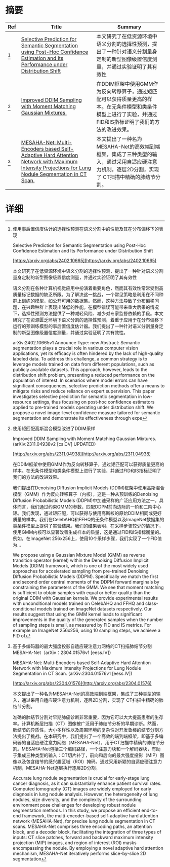 # 摘要

| Ref | Title | Summary |
| --- | --- | --- |
| [^1] | [Selective Prediction for Semantic Segmentation using Post-Hoc Confidence Estimation and Its Performance under Distribution Shift](https://arxiv.org/abs/2402.10665) | 本文研究了在低资源环境中语义分割的选择性预测，提出了一种针对语义分割量身定制的新型图像级置信度测量，并通过实验证明了其有效性 |
| [^2] | [Improved DDIM Sampling with Moment Matching Gaussian Mixtures.](http://arxiv.org/abs/2311.04938) | 在DDIM框架中使用GMM作为反向转移算子，通过矩匹配可以获得质量更高的样本。在无条件模型和类条件模型上进行了实验，并通过FID和IS指标证明了我们的方法的改进效果。 |
| [^3] | [MESAHA-Net: Multi-Encoders based Self-Adaptive Hard Attention Network with Maximum Intensity Projections for Lung Nodule Segmentation in CT Scan.](http://arxiv.org/abs/2304.01576) | 本文提出了一种名为MESAHA-Net的高效端到端框架，集成了三种类型的输入，通过采用自适应硬注意力机制，逐层2D分割，实现了 CT扫描中精确的肺结节分割。 |

# 详细

[^1]: 使用事后置信度估计的选择性预测在语义分割中的性能及其在分布偏移下的表现

    Selective Prediction for Semantic Segmentation using Post-Hoc Confidence Estimation and Its Performance under Distribution Shift

    [https://arxiv.org/abs/2402.10665](https://arxiv.org/abs/2402.10665)

    本文研究了在低资源环境中语义分割的选择性预测，提出了一种针对语义分割量身定制的新型图像级置信度测量，并通过实验证明了其有效性

    

    语义分割在各种计算机视觉应用中扮演着重要角色，然而其有效性常常受到高质量标记数据的缺乏所限。为了解决这一挑战，一个常见策略是利用在不同种群上训练的模型，如公开可用的数据集。然而，这种方法导致了分布偏移问题，在兴趣种群上表现出降低的性能。在模型错误可能带来重大后果的情况下，选择性预测方法提供了一种减轻风险、减少对专家监督依赖的手段。本文研究了在资源匮乏环境下语义分割的选择性预测，着重于应用于在分布偏移下运行的预训练模型的事后置信度估计器。我们提出了一种针对语义分割量身定制的新型图像级置信度测量，并通过实验证明了其有效性。

    arXiv:2402.10665v1 Announce Type: new  Abstract: Semantic segmentation plays a crucial role in various computer vision applications, yet its efficacy is often hindered by the lack of high-quality labeled data. To address this challenge, a common strategy is to leverage models trained on data from different populations, such as publicly available datasets. This approach, however, leads to the distribution shift problem, presenting a reduced performance on the population of interest. In scenarios where model errors can have significant consequences, selective prediction methods offer a means to mitigate risks and reduce reliance on expert supervision. This paper investigates selective prediction for semantic segmentation in low-resource settings, thus focusing on post-hoc confidence estimators applied to pre-trained models operating under distribution shift. We propose a novel image-level confidence measure tailored for semantic segmentation and demonstrate its effectiveness through expe
    
[^2]: 使用矩匹配高斯混合模型改进了DDIM采样

    Improved DDIM Sampling with Moment Matching Gaussian Mixtures. (arXiv:2311.04938v2 [cs.CV] UPDATED)

    [http://arxiv.org/abs/2311.04938](http://arxiv.org/abs/2311.04938)

    在DDIM框架中使用GMM作为反向转移算子，通过矩匹配可以获得质量更高的样本。在无条件模型和类条件模型上进行了实验，并通过FID和IS指标证明了我们的方法的改进效果。

    

    我们提出在Denoising Diffusion Implicit Models (DDIM)框架中使用高斯混合模型（GMM）作为反向转移算子（内核），这是一种从预训练的Denoising Diffusion Probabilistic Models (DDPM)中加速采样的广泛应用方法之一。具体而言，我们通过约束GMM的参数，匹配DDPM前向边际的一阶和二阶中心矩。我们发现，通过矩匹配，可以获得与使用高斯核的原始DDIM相同或更好质量的样本。我们在CelebAHQ和FFHQ的无条件模型以及ImageNet数据集的类条件模型上提供了实验结果。我们的结果表明，在采样步骤较少的情况下，使用GMM内核可以显著改善生成样本的质量，这是通过FID和IS指标衡量的。例如，在ImageNet 256x256上，使用10个采样步骤，我们实现了一个FID值为...

    We propose using a Gaussian Mixture Model (GMM) as reverse transition operator (kernel) within the Denoising Diffusion Implicit Models (DDIM) framework, which is one of the most widely used approaches for accelerated sampling from pre-trained Denoising Diffusion Probabilistic Models (DDPM). Specifically we match the first and second order central moments of the DDPM forward marginals by constraining the parameters of the GMM. We see that moment matching is sufficient to obtain samples with equal or better quality than the original DDIM with Gaussian kernels. We provide experimental results with unconditional models trained on CelebAHQ and FFHQ and class-conditional models trained on ImageNet datasets respectively. Our results suggest that using the GMM kernel leads to significant improvements in the quality of the generated samples when the number of sampling steps is small, as measured by FID and IS metrics. For example on ImageNet 256x256, using 10 sampling steps, we achieve a FID of
    
[^3]: 基于多编码器的最大强度投影自适应硬注意力网络的CT扫描肺结节分割 MESAHA-Net（arXiv：2304.01576v1 [eess.IV]）

    MESAHA-Net: Multi-Encoders based Self-Adaptive Hard Attention Network with Maximum Intensity Projections for Lung Nodule Segmentation in CT Scan. (arXiv:2304.01576v1 [eess.IV])

    [http://arxiv.org/abs/2304.01576](http://arxiv.org/abs/2304.01576)

    本文提出了一种名为MESAHA-Net的高效端到端框架，集成了三种类型的输入，通过采用自适应硬注意力机制，逐层2D分割，实现了 CT扫描中精确的肺结节分割。

    

    准确的肺结节分割对早期肺癌诊断非常重要，因为它可以大大提高患者的生存率。计算机断层扫描（CT）图像被广泛用于肺结节分析的早期诊断。然而，肺结节的异质性，大小多样性以及周围环境的复杂性对开发鲁棒的结节分割方法提出了挑战。在本研究中，我们提出了一个高效的端到端框架，即基于多编码器的自适应硬注意力网络（MESAHA-Net），用于CT扫描中精确的肺结节分割。MESAHA-Net包括三个编码路径，一个注意力块和一个解码器块，有助于集成三种类型的输入：CT切片补丁，前向和后向的最大强度投影（MIP）图像以及包含结节的感兴趣区域（ROI）掩码。通过采用新颖的自适应硬注意力机制，MESAHA-Net逐层执行逐层2D分割。

    Accurate lung nodule segmentation is crucial for early-stage lung cancer diagnosis, as it can substantially enhance patient survival rates. Computed tomography (CT) images are widely employed for early diagnosis in lung nodule analysis. However, the heterogeneity of lung nodules, size diversity, and the complexity of the surrounding environment pose challenges for developing robust nodule segmentation methods. In this study, we propose an efficient end-to-end framework, the multi-encoder-based self-adaptive hard attention network (MESAHA-Net), for precise lung nodule segmentation in CT scans. MESAHA-Net comprises three encoding paths, an attention block, and a decoder block, facilitating the integration of three types of inputs: CT slice patches, forward and backward maximum intensity projection (MIP) images, and region of interest (ROI) masks encompassing the nodule. By employing a novel adaptive hard attention mechanism, MESAHA-Net iteratively performs slice-by-slice 2D segmentation 
    

